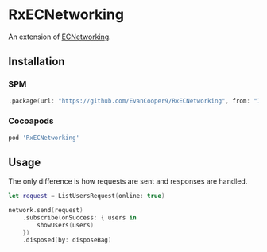 # RxECNetworking

An extension of [ECNetworking](https://github.com/EvanCooper9/ECNetworking).

## Installation
### SPM
```swift
.package(url: "https://github.com/EvanCooper9/RxECNetworking", from: "1.0.0")
```

### Cocoapods
```ruby
pod 'RxECNetworking'
```

## Usage

The only difference is how requests are sent and responses are handled.

```swift
let request = ListUsersRequest(online: true)

network.send(request)
    .subscribe(onSuccess: { users in
        showUsers(users)
    })
    .disposed(by: disposeBag)
``` 

